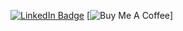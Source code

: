 [![LinkedIn Badge](https://img.shields.io/badge/LinkedIn-Profile-informational?style=flat&logo=linkedin&logoColor=white&color=0D76A8)](https://www.linkedin.com/in/shih-yu-hwang/)
[![Buy Me A Coffee](https://img.shields.io/badge/Coffee?style=for-the-badge&logo=buymeacoffee&logoColor=white&color=0D76A8)]
